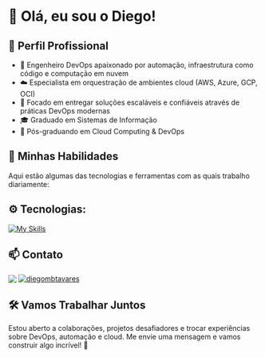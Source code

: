 # 👋 Olá, eu sou o Diego!

## 💼 Perfil Profissional

- 🔧 Engenheiro DevOps apaixonado por automação, infraestrutura como código e computação em nuvem
- ☁️ Especialista em orquestração de ambientes cloud (AWS, Azure, GCP, OCI)
- 🚀 Focado em entregar soluções escaláveis e confiáveis através de práticas DevOps modernas
- 🎓 Graduado em Sistemas de Informação
- 🎯 Pós-graduando em Cloud Computing & DevOps

## 🚀 Minhas Habilidades

Aqui estão algumas das tecnologias e ferramentas com as quais trabalho diariamente:

## ⚙️ Tecnologias:
[![My Skills](https://skillicons.dev/icons?i=aws,azure,gcp,terraform,linux,py,docker,git,github,cloudflare,ubuntu)](https://skillicons.dev)

## 📫 Contato
<p style="margin-top: 10px;">
  <a href="mailto:diegotavares.infra@gmail.com" target="_blank"><img align="center" src="https://img.shields.io/badge/Gmail-D14836?style=for-the-badge&logo=gmail&logoColor=white"></a>
  <a href="https://linkedin.com/in/diegombtavares" target="_blank"><img align="center" src="https://img.shields.io/badge/-LinkedIn-%230077B5?style=for-the-badge&logo=linkedin&logoColor=white" alt="diegombtavares" /></a>
</p>

## 🛠️ Vamos Trabalhar Juntos

Estou aberto a colaborações, projetos desafiadores e trocar experiências sobre DevOps, automação e cloud. Me envie uma mensagem e vamos construir algo incrível! 🌟
